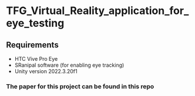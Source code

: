 # TFG_Virtual_Reality_application_for_eye_testing
## Requirements
- HTC Vive Pro Eye
- SRanipal software (for enabling eye tracking)
- Unity version 2022.3.20f1
### The paper for this project can be found in this repo
